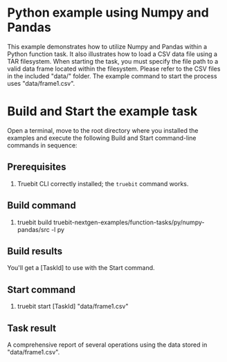 # Python example using Numpy and Pandas

This example demonstrates how to utilize Numpy and Pandas within a Python function task. It also illustrates how to load a CSV data file using a TAR filesystem. When starting the task, you must specify the file path to a valid data frame located within the filesystem. Please refer to the CSV files in the included "data/" folder. The example command to start the process uses "data/frame1.csv".

# Build and Start the example task

Open a terminal, move to the root directory where you installed the examples and execute the following Build and Start command-line commands in sequence:

## Prerequisites

1. Truebit CLI correctly installed; the `truebit` command works.

## Build command

1. truebit build truebit-nextgen-examples/function-tasks/py/numpy-pandas/src -l py

## Build results

You'll get a [TaskId] to use with the Start command.

## Start command

1. truebit start [TaskId] "data/frame1.csv"

## Task result

A comprehensive report of several operations using the data stored in "data/frame1.csv".
